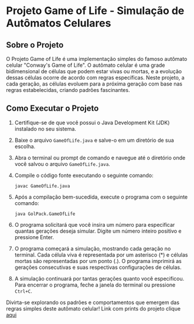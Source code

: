 # Projeto Game of Life - Simulação de Autômatos Celulares

## Sobre o Projeto
O Projeto Game of Life é uma implementação simples do famoso autômato celular "Conway's Game of Life". O autômato celular é uma grade bidimensional de células que podem estar vivas ou mortas, e a evolução dessas células ocorre de acordo com regras específicas. Neste projeto, a cada geração, as células evoluem para a próxima geração com base nas regras estabelecidas, criando padrões fascinantes.

## Como Executar o Projeto

1. Certifique-se de que você possui o Java Development Kit (JDK) instalado no seu sistema.

2. Baixe o arquivo `GameOfLife.java` e salve-o em um diretório de sua escolha.

3. Abra o terminal ou prompt de comando e navegue até o diretório onde você salvou o arquivo `GameOfLife.java`.

4. Compile o código fonte executando o seguinte comando:
   
   ```
   javac GameOfLife.java
   ```

5. Após a compilação bem-sucedida, execute o programa com o seguinte comando:

   ```
   java GolPack.GameOfLife
   ```

6. O programa solicitará que você insira um número para especificar quantas gerações deseja simular. Digite um número inteiro positivo e pressione Enter.

7. O programa começará a simulação, mostrando cada geração no terminal. Cada célula viva é representada por um asterisco (*) e células mortas são representadas por um ponto (.). O programa imprimirá as gerações consecutivas e suas respectivas configurações de células.

8. A simulação continuará por tantas gerações quanto você especificou. Para encerrar o programa, feche a janela do terminal ou pressione `Ctrl+C`.

Divirta-se explorando os padrões e comportamentos que emergem das regras simples deste autômato celular!
Link com prints do projeto clique [aqui](https://github.com/TakeruuDEV/GolGameConnay/tree/main/printsPrj)
